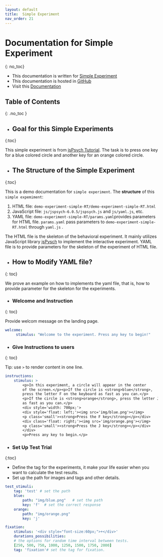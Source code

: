 ```yaml
---
layout: default
title:  Simple Experiment
nav_order: 21
---
```

# Documentation for Simple Experiment
{: no_toc}
* This documentation is written for [Simple Experiment](http://www.kathrynschuler.com/experiment-library/demo-experiment-simple-RT/demo-experiment-simple-RT.html)
* This documentation is hosted in [GitHub](https://github.com/kschuler/experiment-library/tree/master/demo-experiment-simple-RA)
* Visit this [Documentation](http://www.kathrynschuler.com/experiment-library/demo-experiment-simple-RA/readme.html)

## Table of Contents
{: .no_toc }


*  ## Goal for this Simple Experiments
{:toc}

This simple experiment is from [jsPsych Tutorial](https://www.jspsych.org/tutorials/rt-task/). The task is to press one key for a blue colored circle and another key for an orange colored circle.

*  ## The Structure of  the Simple Experiment
{:toc}

This is a demo documentation for `simple experiment`. The **structure** of this `simple expemiment`:
1. HTML file: `demo-experiment-simple-RT/demo-experiment-simple-RT.html`
2. JavaScript file: `js/jspsych-6.0.5/jspsych.js` and  `js/yaml.js`, etc.
3. YAML file: `demo-experiment-simple-RT/params.yaml`provides parameters for HTML file.  `params.yaml` pass parameters to `demo-experiment-simple-RT.html` through `yaml.js` .

The HTML file is the skeleton of the behavioral experiment. It mainly utilizes JavaScript library  [jsPysch](https://www.jspsych.org/) to implement the interactive experiment. YAML file is to provide parameters for the skeleton of the experiment of HTML file. 

* ## How to Modify YAML file?
{: toc}

We prove an example on how to implements the yaml file, that is, how to provide parameter for the skeleton for the experiments.

- ###  Welcome and Instruction 
{: toc}

Provide welcom message on the landing page.
```yaml
welcome:
     stimulus: "Welcome to the experiment. Press any key to begin!"
```
- ###  Give Instructions to users 
{: toc}

Tip: use `>` to render content in one line. 
```yaml
instructions:
    stimulus: >
        <p>In this experiment, a circle will appear in the center
        of the screen.</p><p>If the circle is <strong>blue</strong>,
        press the letter F on the keyboard as fast as you can.</p>
        <p>If the circle is <strong>orange</strong>, press the letter J
        as fast as you can.</p>
        <div style='width: 700px;'>
        <div style='float: left;'><img src='img/blue.png'></img>
        <p class='small'><strong>Press the F key</strong></p></div>
        <div class='float: right;'><img src='img/orange.png'></img>
        <p class='small'><strong>Press the J key</strong></p></div>
        </div>
        <p>Press any key to begin.</p>
```
- ### Set Up Test Trial
{:toc}

* Define the tag for the experiments, it make your life easier when you want to calculate the test results.
* Set up the path for images and tags and other details.

```yaml
test_stimuli: 
    tag: 'test' # set the path 
    blue:
        path: "img/blue.png"   # set the path
        key: 'f'  # set the correct response
    orange:
        path: "img/orange.png"
        key: 'j'

fixation:
    stimulus: '<div style="font-size:60px;">+</div>'
    durations_possibilities: 
    # the options for random time interval between tests.
    [250, 500, 750, 1000, 1250, 1500, 1750, 2000]
    tag: 'fixation'# set the tag for fixation.
```
<!--stackedit_data:
eyJoaXN0b3J5IjpbLTEyMTY0NzMzMjEsMTkzMzE1OTg1NiwtMT
U2NTYxMDYyMiwtMzA5MTIxMzAxLDEzMjAyODU4OTUsMTY4MTc3
NzM2MSwyMTAzNzcyMTgxLC0xNzIxMzc5NjQ3LC00MzAxMzExOT
QsLTE0NDg0NTU3NTAsLTEzMDIyNjg2ODksLTE5NzgxNzcwOTYs
NDQ3MDMyNTU4LC0yMDY5MzU5MDA0LDc1NzEyNzQ5NSwtMjI4ND
UyNjAzLC02MTM4NzM5OSwyMTEzMDgxNTgxLC0xODUzMTA3Mjkz
LC0xNDUxMTAxMDMzXX0=
-->